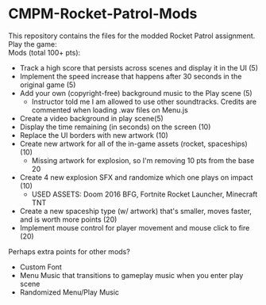 # CMPM-Rocket-Patrol-Mods
This repository contains the files for the modded Rocket Patrol assignment.  
Play the game:   
Mods (total 100+ pts):  
- Track a high score that persists across scenes and display it in the UI (5)
- Implement the speed increase that happens after 30 seconds in the original game (5)
- Add your own (copyright-free) background music to the Play scene (5)
    - Instructor told me I am allowed to use other soundtracks. Credits are commented when loading .wav files on Menu.js
- Create a video background in play scene(5)
- Display the time remaining (in seconds) on the screen (10)
- Replace the UI borders with new artwork (10)
- Create new artwork for all of the in-game assets (rocket, spaceships) (10)
    - Missing artwork for explosion, so I'm removing 10 pts from the base 20
- Create 4 new explosion SFX and randomize which one plays on impact (10)
    - USED ASSETS: Doom 2016 BFG, Fortnite Rocket Launcher, Minecraft TNT
- Create a new spaceship type (w/ artwork) that's smaller, moves faster, and is worth more points (20)
- Implement mouse control for player movement and mouse click to fire (20)

Perhaps extra points for other mods?
- Custom Font
- Menu Music that transitions to gameplay music when you enter play scene
- Randomized Menu/Play Music
